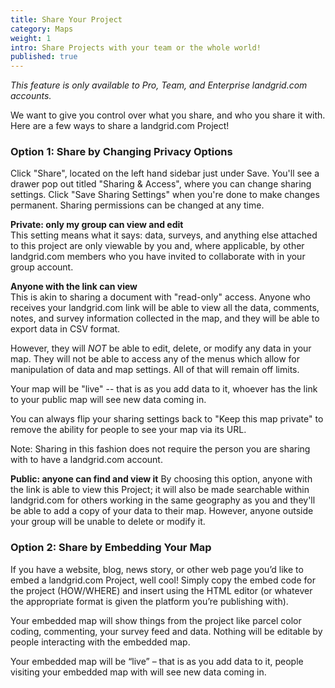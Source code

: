 ```yaml
---
title: Share Your Project
category: Maps
weight: 1
intro: Share Projects with your team or the whole world!
published: true
---
```

_This feature is only available to Pro, Team, and Enterprise landgrid.com accounts._

We want to give you control over what you share, and who you share it with. 
Here are a few ways to share a landgrid.com Project!

### Option 1: Share by Changing Privacy Options

Click "Share", located on the left hand sidebar just under Save. You'll see a drawer pop out titled "Sharing & Access", where you can change sharing settings. Click "Save Sharing Settings" when you're done to make changes permanent. Sharing permissions can be changed at any time. 

**Private: only my group can view and edit**  
This setting means what it says: data, surveys, and anything else attached to this project are only viewable by you and, where applicable, by other landgrid.com members who you have invited to collaborate with in your group account. 

**Anyone with the link can view**  
This is akin to sharing a document with "read-only" access. Anyone who receives your landgrid.com link will be able to view all the data, comments, notes, and survey information collected in the map, and they will be able to export data in CSV format.

However, they will *NOT* be able to edit, delete, or modify any data in your map. They will not be able to access any of the menus which allow for manipulation of data and map settings. All of that will remain off limits.

Your map will be "live" -- that is as you add data to it, whoever has the link to your public map will see new data coming in.

You can always flip your sharing settings back to "Keep this map private" to remove the ability for people to see your map via its URL.

Note: Sharing in this fashion does not require the person you are sharing with to have a landgrid.com account.

**Public: anyone can find and view it**
By choosing this option, anyone with the link is able to view this Project; it will also be made searchable within landgrid.com for others working in the same geography as you and they'll be able to add a copy of your data to their map. However, anyone outside your group will be unable to delete or modify it.



### Option 2: Share by Embedding Your Map 

If you have a website, blog, news story, or other web page you’d like to embed a landgrid.com Project, well cool! Simply copy the embed code for the project (HOW/WHERE) and insert using the HTML editor (or whatever the appropriate format is given the platform you’re publishing with).

Your embedded map will show things from the project like parcel color coding, commenting, your survey feed and data. Nothing will be editable by people interacting with the embedded map.

Your embedded map will be “live” – that is as you add data to it, people visiting your embedded map with will see new data coming in.
